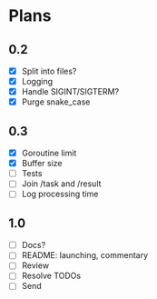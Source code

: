 # Plans

## 0.2

- [x] Split into files?
- [x] Logging
- [x] Handle SIGINT/SIGTERM?
- [x] Purge snake_case

## 0.3

- [x] Goroutine limit
- [x] Buffer size
- [ ] Tests
- [ ] Join /task and /result
- [ ] Log processing time

## 1.0

- [ ] Docs?
- [ ] README: launching, commentary
- [ ] Review
- [ ] Resolve TODOs
- [ ] Send
